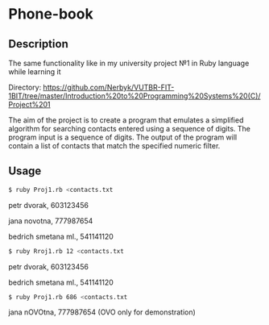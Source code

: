 # Phone-book

## Description
The same functionality like in my university project №1 in Ruby language while learning it

Directory: https://github.com/Nerbyk/VUTBR-FIT-1BIT/tree/master/Introduction%20to%20Programming%20Systems%20(C)/Project%201

The aim of the project is to create a program that emulates
a simplified algorithm for searching contacts entered using
a sequence of digits. The program input is a sequence of digits.
The output of the program will contain a list of contacts
that match the specified numeric filter.

## Usage
```bash
$ ruby Proj1.rb <contacts.txt
```
petr dvorak, 603123456

jana novotna, 777987654

bedrich smetana ml., 541141120


```bash
$ ruby Rroj1.rb 12 <contacts.txt
```
petr dvorak, 603123456

bedrich smetana ml., 541141120

```bash
$ ruby Proj1.rb 686 <contacts.txt
```
jana nOVOtna, 777987654
(OVO only for demonstration)
